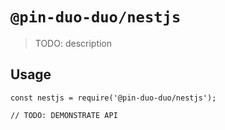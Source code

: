 # `@pin-duo-duo/nestjs`

> TODO: description

## Usage

```
const nestjs = require('@pin-duo-duo/nestjs');

// TODO: DEMONSTRATE API
```
